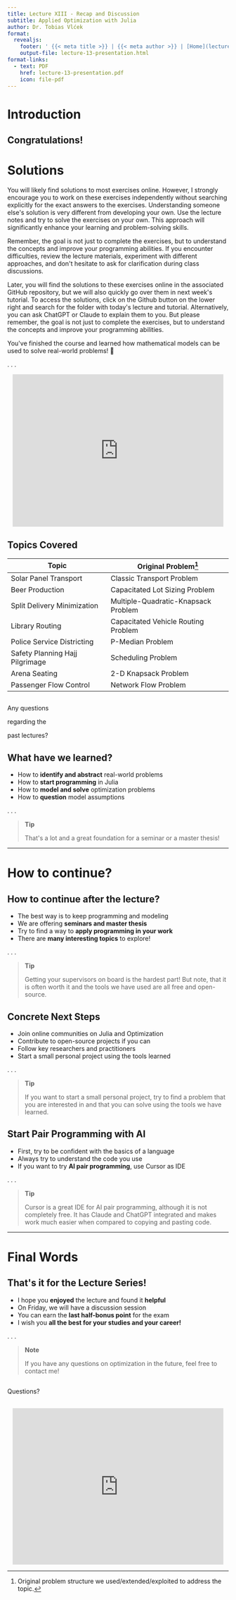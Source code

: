 ```yaml
---
title: Lecture XIII - Recap and Discussion
subtitle: Applied Optimization with Julia
author: Dr. Tobias Vlćek
format:
  revealjs:
    footer: ' {{< meta title >}} | {{< meta author >}} | [Home](lecture-13-recap.qmd)'
    output-file: lecture-13-presentation.html
format-links:
  - text: PDF
    href: lecture-13-presentation.pdf
    icon: file-pdf
---
```



# <span class="flow">Introduction</span>

## Congratulations!

# Solutions

You will likely find solutions to most exercises online. However, I strongly encourage you to work on these exercises independently without searching explicitly for the exact answers to the exercises. Understanding someone else's solution is very different from developing your own. Use the lecture notes and try to solve the exercises on your own. This approach will significantly enhance your learning and problem-solving skills.

Remember, the goal is not just to complete the exercises, but to understand the concepts and improve your programming abilities. If you encounter difficulties, review the lecture materials, experiment with different approaches, and don't hesitate to ask for clarification during class discussions.

Later, you will find the solutions to these exercises online in the associated GitHub repository, but we will also quickly go over them in next week's tutorial. To access the solutions, click on the Github button on the lower right and search for the folder with today's lecture and tutorial. Alternatively, you can ask ChatGPT or Claude to explain them to you. But please remember, the goal is not just to complete the exercises, but to understand the concepts and improve your programming abilities.

You've finished the course and learned how mathematical models can be used to solve real-world problems! :tada:

. . .

<center>
<iframe src="https://giphy.com/embed/xT9C25UNTwfZuk85WP" width="480" height="346" style frameBorder="0" class="giphy-embed" allowFullScreen>
</iframe>
</center>

## Topics Covered

| Topic                           | Original Problem[^1]                |
|---------------------------------|-------------------------------------|
| Solar Panel Transport           | Classic Transport Problem           |
| Beer Production                 | Capacitated Lot Sizing Problem      |
| Split Delivery Minimization     | Multiple-Quadratic-Knapsack Problem |
| Library Routing                 | Capacitated Vehicle Routing Problem |
| Police Service Districting      | P-Median Problem                    |
| Safety Planning Hajj Pilgrimage | Scheduling Problem                  |
| Arena Seating                   | 2-D Knapsack Problem                |
| Passenger Flow Control          | Network Flow Problem                |

## 

Any questions

regarding the

past lectures?

## What have we learned?

-   How to **identify and abstract** real-world problems
-   How to **start programming** in Julia
-   How to **model and solve** optimization problems
-   How to **question** model assumptions

. . .

> **Tip**
>
> That's a lot and a great foundation for a seminar or a master thesis!

------------------------------------------------------------------------

# <span class="flow">How to continue?</span>

## How to continue after the lecture?

-   The best way is to <span class="highlight">keep programming and modeling</span>
-   We are offering **seminars and master thesis**
-   Try to find a way to **apply programming in your work**
-   There are **many interesting topics** to explore!

. . .

> **Tip**
>
> Getting your supervisors on board is the hardest part! But note, that it is often worth it and the tools we have used are all free and open-source.

## Concrete Next Steps

-   Join online communities on Julia and Optimization
-   Contribute to open-source projects if you can
-   Follow key researchers and practitioners
-   Start a small personal project using the tools learned

. . .

> **Tip**
>
> If you want to start a small personal project, try to find a problem that you are interested in and that you can solve using the tools we have learned.

## Start Pair Programming with AI

-   First, try to <span class="highlight">be confident with the basics</span> of a language
-   Always try to <span class="highlight">understand the code you use</span>
-   If you want to try **AI pair programming**, use Cursor as IDE

. . .

> **Tip**
>
> Cursor is a great IDE for AI pair programming, although it is not completely free. It has Claude and ChatGPT integrated and makes work much easier when compared to copying and pasting code.

------------------------------------------------------------------------

# <span class="flow">Final Words</span>

## That's it for the Lecture Series!

-   I hope you **enjoyed** the lecture and found it **helpful**
-   On Friday, we will have a <span class="highlight">discussion session</span>
-   You can earn the **last half-bonus point** for the exam
-   I wish you **all the best for your studies and your career!**

. . .

> **Note**
>
> If you have any questions on optimization in the future, feel free to contact me!

## 

Questions?

## 

<center>
<iframe src="https://giphy.com/embed/YVg3fCdaBpLEc" width="480" height="355" style frameBorder="0" class="giphy-embed" allowFullScreen>
</iframe>
</center>

[^1]: Original problem structure we <span class="highlight">used/extended/exploited</span> to address the topic.
